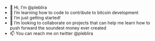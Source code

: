 - 👋 Hi, I’m @pleblira
- 👀 I’m learning how to code to contribute to bitcoin development
- 🌱 I’m just getting started!
- 💞️ I’m looking to collaborate on projects that can help me learn how to push forward the soundest money ever created
- 📫 You can reach me on twitter @pleblira 

<!---
pleblira/pleblira is a ✨ special ✨ repository because its `README.md` (this file) appears on your GitHub profile.
You can click the Preview link to take a look at your changes.
--->
